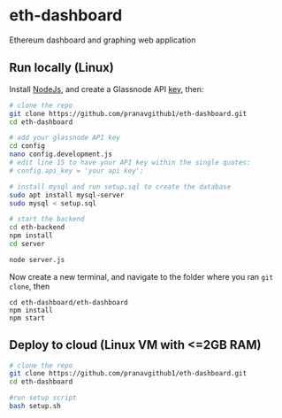# eth-dashboard

Ethereum dashboard and graphing web application

## Run locally (Linux)

Install [NodeJs](https://nodejs.org/en/), and create a Glassnode API [key](https://docs.glassnode.com/basic-api/api-key), then:

```sh
# clone the repo
git clone https://github.com/pranavgithub1/eth-dashboard.git
cd eth-dashboard

# add your glassnode API key
cd config
nano config.development.js
# edit line 15 to have your API key within the single quotes:
# config.api_key = 'your api key';

# install mysql and run setup.sql to create the database
sudo apt install mysql-server
sudo mysql < setup.sql

# start the backend
cd eth-backend
npm install
cd server

node server.js
```

Now create a new terminal, and navigate to the folder where you ran `git clone`, then

```
cd eth-dashboard/eth-dashboard
npm install
npm start
```

## Deploy to cloud (Linux VM with <=2GB RAM)

```sh
# clone the repo
git clone https://github.com/pranavgithub1/eth-dashboard.git
cd eth-dashboard

#run setup script
bash setup.sh
```
